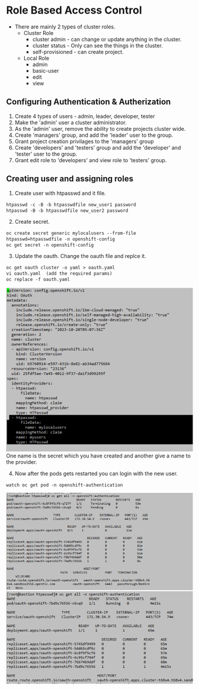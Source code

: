 # Role Based Access Control

- There are mainly 2 types of cluster roles.
  - Cluster Role
    - cluster admin - can change or update anything in the cluster.
    - cluster status - Only can see the things in the cluster.
    - self-provisioned - can create project.
  - Local Role
    - admin
    - basic-user
    - edit
    - view


## Configuring Authentication & Autherization

1. Create 4 types of users - admin, leader, developer, tester
2. Make the 'admin' user a cluster administrator.
3. As the 'admin' user, remove the ability to create projects cluster wide.
4. Create 'managers' group, and add the 'leader' user to the group.
5. Grant project creation privilages to the 'managers' group
6. Create 'developers' and 'testers' group and add the 'developer' and 'tester' user to the group.
7. Grant edit role to 'developers' and view role to 'testers' group. 

## Creating user and assigning roles 

1. Create user with htpasswd and it file.
```
htpasswd -c -B -b htpasswdfile new_user1 password
htpasswd -B -b htpasswdfile new_user2 password
```

2. Create secret.

```
oc create secret generic mylocalusers --from-file htpasswd=htpasswdfile -n openshift-config
oc get secret -n openshift-config
```
3. Update the oauth. Change the oauth file and replce it.
```
oc get oauth cluster -o yaml > oauth.yaml
vi oauth.yaml  (add the required params)
oc replace -f oauth.yaml
```
![Alt text](image-12.png)
One name is the secret which you have created and another give a name to the provider.

4. Now after the pods gets restarted you can login with the new user.

```
watch oc get pod -n openshift-authentication
```

![Alt text](image-13.png)
![Alt text](image-14.png)